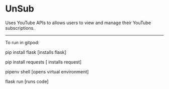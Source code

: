# UnSub
Uses YouTube APIs to allows users to view and manage their YouTube subscriptions.

---------------------------------------------------------------------------------

To run in gitpod:

pip install flask           [installs flask]

pip install requests        [ installs request]

pipenv shell                [opens virtual environment]

flask run                   [runs code]
